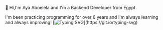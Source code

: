 👋 Hi,I'm Aya Aboelela and I'm a Backend Developer from Egypt.

I'm been practicing programming for over 6 years and I'm always learning and always improving!
[![Typing SVG](https://readme-typing-svg.demolab.com?font=Fira+Code&weight=500&size=22&pause=1000&center=true&vCenter=true&random=false&width=435&lines=Junior+Backend+Developer;)](https://git.io/typing-svg)
